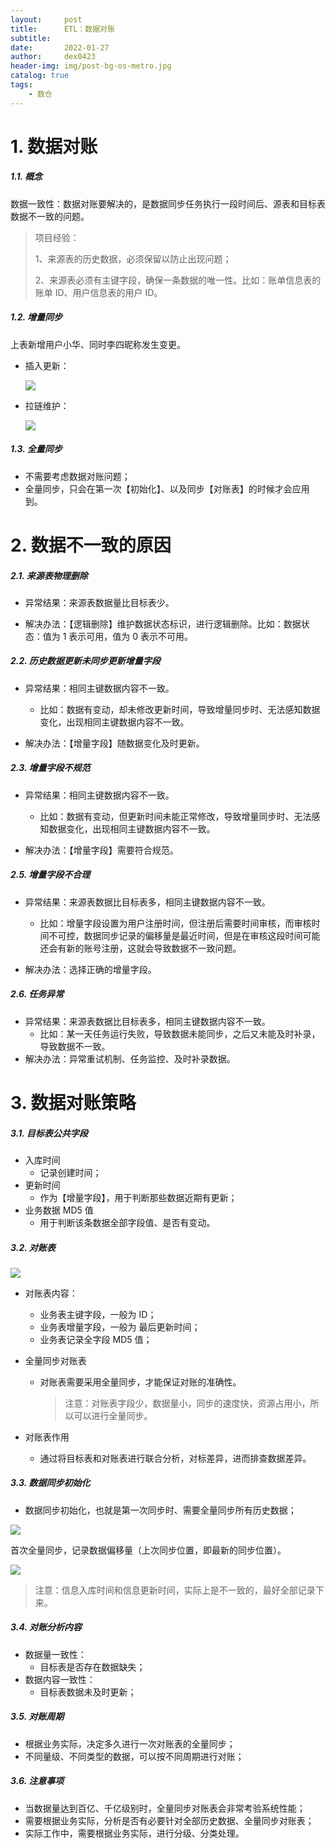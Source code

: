 ```yaml
---
layout:     post
title:      ETL：数据对账
subtitle:   
date:       2022-01-27
author:     dex0423
header-img: img/post-bg-os-metro.jpg
catalog: true
tags:
    - 数仓
---
```



# 1. 数据对账

##### 1.1. 概念

数据一致性：数据对账要解决的，是数据同步任务执行一段时间后、源表和目标表数据不一致的问题。

> 项目经验：
>  
> 1、来源表的历史数据，必须保留以防止出现问题；
> 
> 2、来源表必须有主键字段，确保一条数据的唯一性。比如：账单信息表的账单 ID、用户信息表的用户 ID。

##### 1.2. 增量同步

  上表新增用户小华、同时李四昵称发生变更。  

  - 插入更新：

    ![]({{site.baseurl}}/img-post/etl-4-3.png)
  
  - 拉链维护：

    ![]({{site.baseurl}}/img-post/etl-4-4.png)
  
##### 1.3. 全量同步

  - 不需要考虑数据对账问题；
  - 全量同步，只会在第一次【初始化】、以及同步【对账表】的时候才会应用到。

# 2. 数据不一致的原因

##### 2.1. 来源表物理删除

- 异常结果：来源表数据量比目标表少。

- 解决办法：【逻辑删除】维护数据状态标识，进行逻辑删除。比如：数据状态：值为 1 表示可用，值为 0 表示不可用。

##### 2.2. 历史数据更新未同步更新增量字段

- 异常结果：相同主键数据内容不一致。
  - 比如：数据有变动，却未修改更新时间，导致增量同步时、无法感知数据变化，出现相同主键数据内容不一致。

- 解决办法：【增量字段】随数据变化及时更新。

##### 2.3. 增量字段不规范

- 异常结果：相同主键数据内容不一致。
  - 比如：数据有变动，但更新时间未能正常修改，导致增量同步时、无法感知数据变化，出现相同主键数据内容不一致。

- 解决办法：【增量字段】需要符合规范。

##### 2.5. 增量字段不合理

- 异常结果：来源表数据比目标表多，相同主键数据内容不一致。
  - 比如：增量字段设置为用户注册时间，但注册后需要时间审核，而审核时间不可控，数据同步记录的偏移量是最近时间，但是在审核这段时间可能还会有新的账号注册，这就会导致数据不一致问题。

- 解决办法：选择正确的增量字段。

##### 2.6. 任务异常

- 异常结果：来源表数据比目标表多，相同主键数据内容不一致。
  - 比如：某一天任务运行失败，导致数据未能同步，之后又未能及时补录，导致数据不一致。
- 解决办法：异常重试机制、任务监控、及时补录数据。

# 3. 数据对账策略

##### 3.1. 目标表公共字段

- 入库时间
  - 记录创建时间；
- 更新时间
  - 作为【增量字段】，用于判断那些数据近期有更新；
- 业务数据 MD5 值
  - 用于判断该条数据全部字段值、是否有变动。

##### 3.2. 对账表

![]({{site.baseurl}}/img-post/etl-4-5.png)

- 对账表内容：
  - 业务表主键字段，一般为 ID；
  - 业务表增量字段，一般为 最后更新时间；
  - 业务表记录全字段 MD5 值；

- 全量同步对账表
  - 对账表需要采用全量同步，才能保证对账的准确性。
    > 注意：对账表字段少，数据量小，同步的速度快，资源占用小，所以可以进行全量同步。

- 对账表作用
  - 通过将目标表和对账表进行联合分析，对标差异，进而排查数据差异。

##### 3.3. 数据同步初始化
- 数据同步初始化，也就是第一次同步时、需要全量同步所有历史数据；

![]({{site.baseurl}}/img-post/etl-4-1.png)

首次全量同步，记录数据偏移量（上次同步位置，即最新的同步位置）。

![]({{site.baseurl}}/img-post/etl-4-2.png)

> 注意：信息入库时间和信息更新时间，实际上是不一致的，最好全部记录下来。

##### 3.4. 对账分析内容

- 数据量一致性：
  - 目标表是否存在数据缺失；
- 数据内容一致性：
  - 目标表数据未及时更新；

##### 3.5. 对账周期

- 根据业务实际，决定多久进行一次对账表的全量同步；
- 不同量级、不同类型的数据，可以按不同周期进行对账；

##### 3.6. 注意事项

- 当数据量达到百亿、千亿级别时，全量同步对账表会非常考验系统性能；
- 需要根据业务实际，分析是否有必要针对全部历史数据、全量同步对账表；
- 实际工作中，需要根据业务实际，进行分级、分类处理。


